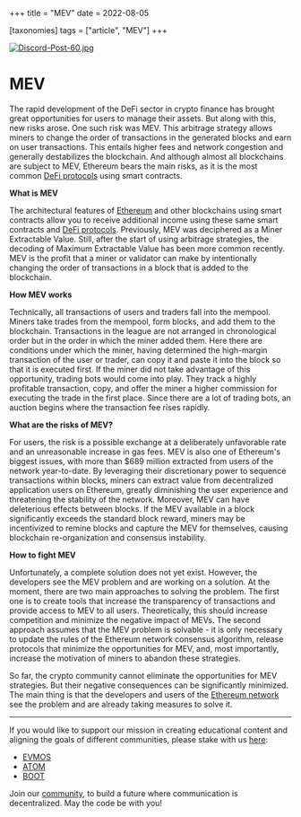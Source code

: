 +++
title = "MEV"
date = 2022-08-05

[taxonomies]
tags = ["article", "MEV"]
+++

[![Discord-Post-60.jpg](https://i.postimg.cc/J4X4Pchc/Discord-Post-60.jpg)](https://postimg.cc/Wh2v4Zgh)

# MEV

The rapid development of the DeFi sector in crypto finance has brought great opportunities for users to manage their assets. But along with this, new risks arose. One such risk was MEV. This arbitrage strategy allows miners to change the order of transactions in the generated blocks and earn on user transactions. This entails higher fees and network congestion and generally destabilizes the blockchain. And although almost all blockchains are subject to MEV, Ethereum bears the main risks, as it is the most common [DeFi protocols](https://uniswap.org/) using smart contracts.

**What is MEV**

The architectural features of [Ethereum](https://ethereum.org/en/) and other blockchains using smart contracts allow you to receive additional income using these same smart contracts and [DeFi protocols](https://uniswap.org/).
Previously, MEV was deciphered as a Miner Extractable Value. Still, after the start of using arbitrage strategies, the decoding of Maximum Extractable Value has been more common recently.
MEV is the profit that a miner or validator can make by intentionally changing the order of transactions in a block that is added to the blockchain.

**How MEV works**

Technically, all transactions of users and traders fall into the mempool. Miners take trades from the mempool, form blocks, and add them to the blockchain. Transactions in the league are not arranged in chronological order but in the order in which the miner added them.
Here there are conditions under which the miner, having determined the high-margin transaction of the user or trader, can copy it and paste it into the block so that it is executed first.
If the miner did not take advantage of this opportunity, trading bots would come into play. They track a highly profitable transaction, copy, and offer the miner a higher commission for executing the trade in the first place. Since there are a lot of trading bots, an auction begins where the transaction fee rises rapidly.

**What are the risks of MEV?**

For users, the risk is a possible exchange at a deliberately unfavorable rate and an unreasonable increase in gas fees. MEV is also one of Ethereum's biggest issues, with more than $689 million extracted from users of the network year-to-date. By leveraging their discretionary power to sequence transactions within blocks, miners can extract value from decentralized application users on Ethereum, greatly diminishing the user experience and threatening the stability of the network. Moreover, MEV can have deleterious effects between blocks. If the MEV available in a block significantly exceeds the standard block reward, miners may be incentivized to remine blocks and capture the MEV for themselves, causing blockchain re-organization and consensus instability.

**How to fight MEV**

Unfortunately, a complete solution does not yet exist. However, the developers see the MEV problem and are working on a solution. At the moment, there are two main approaches to solving the problem.
The first one is to create tools that increase the transparency of transactions and provide access to MEV to all users. Theoretically, this should increase competition and minimize the negative impact of MEVs.
The second approach assumes that the MEV problem is solvable - it is only necessary to update the rules of the Ethereum network consensus algorithm, release protocols that minimize the opportunities for MEV, and, most importantly, increase the motivation of miners to abandon these strategies.

So far, the crypto community cannot eliminate the opportunities for MEV strategies. But their negative consequences can be significantly minimized.
The main thing is that the developers and users of the [Ethereum network](https://ethereum.org/en/) see the problem and are already taking measures to solve it.

-----------------------------------------------------------------------------------------------------------------------------------------------------------

If you would like to support our mission in creating educational content and aligning the goals of different communities, please stake with us [here](https://www.citizencosmos.space/staking): 

- [EVMOS](https://wallet.keplr.app/chains/evmos?modal=validator&chain=evmos_9001-2&validator_address=evmosvaloper1mtwvpdd57gpkyejd566s24afr9zm5ryq8gwpvj) 
- [ATOM](https://wallet.keplr.app/chains/cosmos-hub?modal=validator&chain=cosmoshub-4&validator_address=cosmosvaloper1e859xaue4k2jzqw20cv6l7p3tmc378pc3k8g2u) 
- [BOOT](https://wallet.keplr.app/chains/bostrom?modal=validator&chain=bostrom&validator_address=bostromvaloper1f7nx65pmayfenpfwzwaamwas4ygmvalqj6dz5r)

Join our [community](https://discord.gg/kJaG3EucCX), to build a future where communication is decentralized. May the code be with you! 
